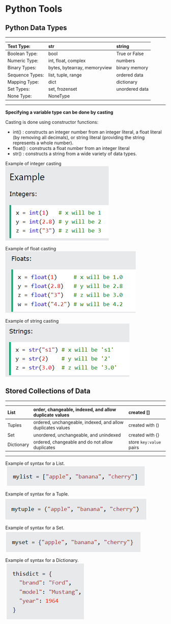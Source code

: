 # Python Tools

## Python Data Types

--- 
| Text Type:      | str                  | string       |
| :---            | :---                 | :---         |
| Boolean Type:   |  bool                | True or False         |
| Numeric Type:   |  int, float, complex | numbers      |
| Binary Types:   | bytes, bytearray, memoryview | binary memory         |
| Sequence Types: | list, tuple, range   | ordered data | 
| Mapping Type:   | dict                 | dictionary   |  
|Set Types:       | set, frozenset       | unordered data |
| None Type:      | NoneType             |   


---

**Specifying a variable type can be done by casting**

Casting is done using constructor functions:
- int() : constructs an integer number from an integer literal, a float literal (by removing all decimals), or string literal (providing the string represents a whole number).
- float() : constructs a float number from an integer literal
- str() : constructs a string from a wide variety of data types.

Example of integer casting<br>
![example of integer casting](image/integer_casting.png)

Example of float casting<br>
![example of float casting](image/float_casting.png)

Example of string casting<br>
![example string casting](image/string_casting.png)


## Stored Collections of Data


---
| List     | order, changeable, indexed, and allow duplicate values  | created []      |
|:---      | :--- | :--- |
| Tuples   | ordered, unchangeable, indexed, and allow duplicates values | created with ()      |
| Set      | unordered, unchangeable, and unindexed | created with {}     |
| Dictionary | ordered, changeable and do not allow duplicates | store `key:value` pairs     |
---

Example of syntax for a List.<br>
![example of a list](image/list_example.png)<br>

Example of syntax for a Tuple.<br>
![example of a tuple](image/tuple_example.png)<br>

Example of syntax for a Set.<br>
![example of a set](image/set_example.png)<br>

Example of syntax for a Dictionary.<br>
![example of a dictionary](image/dictionary_example.png)<br>



